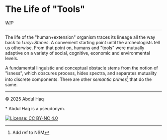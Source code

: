 # The Life of "Tools"  
*WIP*

---

The life of the "human+extension" organism traces its lineage all the way back to *Lucy+Stones*. A convenient starting point until the archeologists tell us otherwise. From that point on, humans and "tools" were mutually adaptive on a variety of social, cognitive, economic and environmental levels.

A fundamental linguistic and conceptual obstacle stems from the notion of "isness", which obscures process, hides spectra, and separates mutuality into discrete components. There are other *semantic primes*[^1] that do the same.

---

© 2025 Abdul Haq

\* Abdul Haq is a pseudonym.

[^1]: Add ref to NSM

[![License: CC BY-NC 4.0](https://img.shields.io/badge/License-CC%20BY--NC%204.0-lightgrey.svg)](http://creativecommons.org/licenses/by-nc/4.0/)
